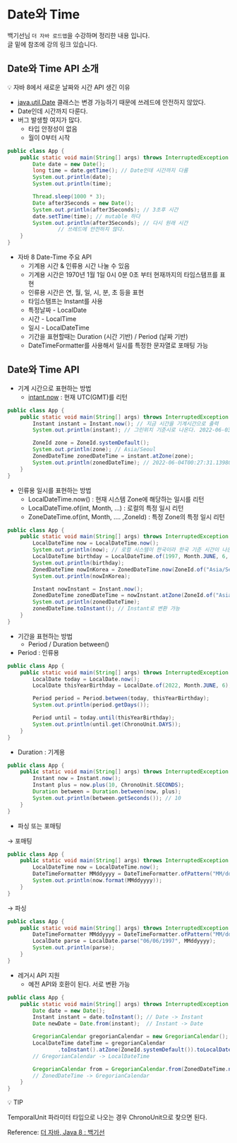 # Date와 Time
백기선님 `더 자바 로드맵`을 수강하며 정리한 내용 입니다.  
글 밑에 참조에 강의 링크 있습니다.

## Date와 Time API 소개

<aside>
💡 자바 8에서 새로운 날짜와 시간 API 생긴 이유

</aside>

- [java.util.Date](http://java.util.Date) 클래스는 변경 가능하기 때문에 쓰레드에 안전하지 않았다.
- Date인데 시간까지 다룬다.
- 버그 발생할 여지가 많다.
    - 타입 안정성이 없음
    - 월이 0부터 시작

```java
public class App {
    public static void main(String[] args) throws InterruptedException {
        Date date = new Date();
        long time = date.getTime(); // Date인데 시간까지 다룸
        System.out.println(date);
        System.out.println(time);

        Thread.sleep(1000 * 3);
        Date after3Seconds = new Date();
        System.out.println(after3Seconds); // 3초후 시간
        date.setTime(time); // mutable 하다
        System.out.println(after3Seconds); // 다시 원래 시간
				// 쓰레드에 안전하지 않다.
    }
}
```

- 자바 8 Date-Time 주요 API
    - 기계용 시간 & 인류용 시간 나눌 수 있음
    - 기계용 시간은 1970년 1월 1일 0시 0분 0초 부터 현재까지의 타임스탬프를 표현
    - 인류용 시간은 연, 월, 일, 시, 분, 초 등을 표현
    - 타임스탬프는 Instant를 사용
    - 특정날짜 - LocalDate
    - 시간 - LocalTime
    - 일시 - LocalDateTime
    - 기간을 표현할때는 Duration (시간 기반) / Period (날짜 기반)
    - DateTimeFormatter를 사용해서 일시를 특정한 문자열로 포매팅 가능

## Date와 Time API

- 기계 시간으로 표현하는 방법
    - [intant.now](http://intant.now) : 현재 UTC(GMT)를 리턴

```java
public class App {
    public static void main(String[] args) throws InterruptedException {
        Instant instant = Instant.now(); // 지금 시간을 기계시간으로 출력
        System.out.println(instant); // 그린위치 기준시로 나온다. 2022-06-03T15:24:55.684792Z 

        ZoneId zone = ZoneId.systemDefault();
        System.out.println(zone); // Asia/Seoul
        ZonedDateTime zonedDateTime = instant.atZone(zone);
        System.out.println(zonedDateTime); // 2022-06-04T00:27:31.139805+09:00[Asia/Seoul]
    }
}
```

- 인류용 일시를 표현하는 방법
    - LocalDateTime.now() : 현재 시스템 Zone에 해당하는 일시를 리턴
    - LocalDateTime.of(int, Month, …) : 로컬의 특정 일시 리턴
    - ZoneDateTime.of(int, Month, …. ,ZoneId) : 특정 Zone의 특정 일시 리턴

```java
public class App {
    public static void main(String[] args) throws InterruptedException {
        LocalDateTime now = LocalDateTime.now();
        System.out.println(now); // 로컬 시스템이 한국이라 한국 기준 시간이 나온다.
        LocalDateTime birthday = LocalDateTime.of(1997, Month.JUNE, 6, 0, 0, 0);
        System.out.println(birthday);
        ZonedDateTime nowInKorea = ZonedDateTime.now(ZoneId.of("Asia/Seoul"));
        System.out.println(nowInKorea);

        Instant nowInstant = Instant.now();
        ZonedDateTime zonedDateTime = nowInstant.atZone(ZoneId.of("Asia/Seoul")); // Instant -> ZonedDateTime
        System.out.println(zonedDateTime);
        zonedDateTime.toInstant(); // Instant로 변환 가능
    }
}
```

- 기간을 표현하는 방법
    - Period / Duration between()
- Period : 인류용

```java
public class App {
    public static void main(String[] args) throws InterruptedException {
        LocalDate today = LocalDate.now();
        LocalDate thisYearBirthday = LocalDate.of(2022, Month.JUNE, 6);

        Period period = Period.between(today, thisYearBirthday);
        System.out.println(period.getDays());

        Period until = today.until(thisYearBirthday);
        System.out.println(until.get(ChronoUnit.DAYS));
    }
}
```

- Duration : 기계용

```java
public class App {
    public static void main(String[] args) throws InterruptedException {
        Instant now = Instant.now();
        Instant plus = now.plus(10, ChronoUnit.SECONDS);
        Duration between = Duration.between(now, plus);
        System.out.println(between.getSeconds()); // 10
    }
}
```

- 파싱 또는 포매팅

→ 포매팅

```java
public class App {
    public static void main(String[] args) throws InterruptedException {
        LocalDateTime now = LocalDateTime.now();
        DateTimeFormatter MMddyyyy = DateTimeFormatter.ofPattern("MM/dd/yyyy");
        System.out.println(now.format(MMddyyyy));
    }
}
```

→ 파싱

```java
public class App {
    public static void main(String[] args) throws InterruptedException {
        DateTimeFormatter MMddyyyy = DateTimeFormatter.ofPattern("MM/dd/yyyy");
        LocalDate parse = LocalDate.parse("06/06/1997", MMddyyyy);
        System.out.println(parse);
    }
}
```

- 레거시 API 지원
    - 예전 API와 호환이 된다. 서로 변환 가능

```java
public class App {
    public static void main(String[] args) throws InterruptedException {
        Date date = new Date();
        Instant instant = date.toInstant(); // Date -> Instant
        Date newDate = Date.from(instant);  // Instant -> Date

        GregorianCalendar gregorianCalendar = new GregorianCalendar();
        LocalDateTime dateTime = gregorianCalendar
                .toInstant().atZone(ZoneId.systemDefault()).toLocalDateTime();
        // GregorianCalendar -> LocalDateTime

        GregorianCalendar from = GregorianCalendar.from(ZonedDateTime.now());
        // ZonedDateTime -> GregorianCalendar
    }
}
```

<aside>
💡 TIP

</aside>

TemporalUnit 파라미터 타입으로 나오는 경우 ChronoUnit으로 찾으면 된다.

Reference:
[더 자바, Java 8 : 백기선](https://www.inflearn.com/course/the-java-java8/dashboard)
